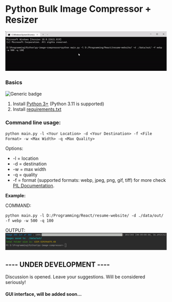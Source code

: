 # Python Bulk Image Compressor + Resizer
![alt text](https://github.com/georgekhananaev/py-image-compressor/blob/main/animation.gif?raw=true)


### Basics
![Generic badge](https://img.shields.io/badge/Python_3.11-Supported-green.svg)

1. Install [Python 3+](https://www.python.org/downloads/) (Python 3.11 is supported)
2. Install [requirements.txt](https://note.nkmk.me/en/python-pip-install-requirements/)


### Command line usage:

```
python main.py -l <Your Location> -d <Your Destination> -f <File Format> -w <Max Width> -q <Max Quality>
```

Options: 
* -l = location
* -d = destination
* -w = max width
* -q = quality 
* -f = format (supported formats: webp, jpeg, png, gif, tiff) for more check[ PIL Documentation](https://pillow.readthedocs.io/en/stable/handbook/image-file-formats.html).

**Example:**

COMMAND:

```
python main.py -l D:/Programming/React/resume-website/ -d ./data/out/ -f webp -w 500 -q 100
```

OUTPUT:
![alt text](https://github.com/georgekhananaev/py-image-compressor/blob/main/screenshot.jpg?raw=true)


## ---- UNDER DEVELOPMENT ----

Discussion is opened. Leave your suggestions. Will be considered seriously!


#### GUI interface, will be added soon...

